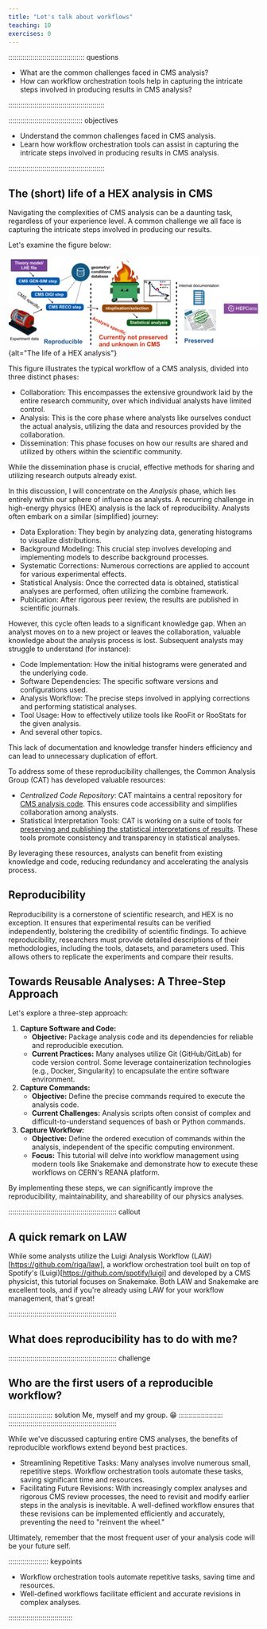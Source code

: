 ```yaml
---
title: "Let's talk about workflows"
teaching: 10
exercises: 0
---
```


:::::::::::::::::::::::::::::::::::::: questions 

- What are the common challenges faced in CMS analysis?
- How can workflow orchestration tools help in capturing the intricate steps involved in producing results in CMS analysis?

::::::::::::::::::::::::::::::::::::::::::::::::

::::::::::::::::::::::::::::::::::::: objectives

- Understand the common challenges faced in CMS analysis.
- Learn how workflow orchestration tools can assist in capturing the intricate steps involved in producing results in CMS analysis.

::::::::::::::::::::::::::::::::::::::::::::::::


## The (short) life of a HEX analysis in CMS

Navigating the complexities of CMS analysis can be a daunting task, regardless of your experience level. A common challenge we all face is capturing the intricate steps involved in producing our results.

Let's examine the figure below:

![The life of a HEX analysis](episodes/fig/Analysis_Clemens.png){alt="The life of a HEX analysis"}

This figure illustrates the typical workflow of a CMS analysis, divided into three distinct phases:

 * Collaboration: This encompasses the extensive groundwork laid by the entire research community, over which individual analysts have limited control.
 * Analysis: This is the core phase where analysts like ourselves conduct the actual analysis, utilizing the data and resources provided by the collaboration.
 * Dissemination: This phase focuses on how our results are shared and utilized by others within the scientific community.

While the dissemination phase is crucial, effective methods for sharing and utilizing research outputs already exist.

In this discussion, I will concentrate on the _Analysis_ phase, which lies entirely within our sphere of influence as analysts. A recurring challenge in high-energy physics (HEX) analysis is the lack of reproducibility. Analysts often embark on a similar (simplified) journey:

 * Data Exploration: They begin by analyzing data, generating histograms to visualize distributions.
 * Background Modeling: This crucial step involves developing and implementing models to describe background processes.
 * Systematic Corrections: Numerous corrections are applied to account for various experimental effects.
 * Statistical Analysis: Once the corrected data is obtained, statistical analyses are performed, often utilizing the combine framework.
* Publication: After rigorous peer review, the results are published in scientific journals.

However, this cycle often leads to a significant knowledge gap. When an analyst moves on to a new project or leaves the collaboration, valuable knowledge about the analysis process is lost. Subsequent analysts may struggle to understand (for instance):

 * Code Implementation: How the initial histograms were generated and the underlying code.
 * Software Dependencies: The specific software versions and configurations used.
 * Analysis Workflow: The precise steps involved in applying corrections and performing statistical analyses.
 * Tool Usage: How to effectively utilize tools like RooFit or RooStats for the given analysis.
 * And several other topics.

This lack of documentation and knowledge transfer hinders efficiency and can lead to unnecessary duplication of effort. 

To address some of these reproducibility challenges, the Common Analysis Group (CAT) has developed valuable resources:

 * *Centralized Code Repository*: CAT maintains a central repository for [CMS analysis code](https://gitlab.cern.ch/cms-analysis). This ensures code accessibility and simplifies collaboration among analysts.
 * Statistical Interpretation Tools: CAT is working on a suite of tools for [preserving and publishing the statistical interpretations of results](https://cms-analysis.docs.cern.ch/stats/contributing/). These tools promote consistency and transparency in statistical analyses.

By leveraging these resources, analysts can benefit from existing knowledge and code, reducing redundancy and accelerating the analysis process.

## Reproducibility

Reproducibility is a cornerstone of scientific research, and HEX is no exception.
It ensures that experimental results can be verified independently, bolstering the credibility of scientific findings. 
To achieve reproducibility, researchers must provide detailed descriptions of their methodologies, including the tools, datasets, and parameters used. 
This allows others to replicate the experiments and compare their results. 
<!-- Tools like [REANA]() and [Snakemake]() can significantly aid in reproducibility by providing platforms for creating, managing, and sharing reproducible computational workflows. 
These tools help researchers document their experimental steps, track dependencies, and ensure that results can be replicated consistently, fostering trust in scientific discoveries. -->

## Towards Reusable Analyses: A Three-Step Approach

Let's explore a three-step approach:

1. **Capture Software and Code:** 
    * **Objective:** Package analysis code and its dependencies for reliable and reproducible execution.
    * **Current Practices:** Many analyses utilize Git (GitHub/GitLab) for code version control. Some leverage containerization technologies (e.g., Docker, Singularity) to encapsulate the entire software environment.
2. **Capture Commands:** 
    * **Objective:** Define the precise commands required to execute the analysis code.
    * **Current Challenges:** Analysis scripts often consist of complex and difficult-to-understand sequences of bash or Python commands.
3. **Capture Workflow:** 
    * **Objective:** Define the ordered execution of commands within the analysis, independent of the specific computing environment.
    * **Focus:** This tutorial will delve into workflow management using modern tools like Snakemake and demonstrate how to execute these workflows on CERN's REANA platform.

By implementing these steps, we can significantly improve the reproducibility, maintainability, and shareability of our physics analyses.

:::::::::::::::::::::::::::::::::::::::::::::::::::::: callout

## A quick remark on LAW

While some analysts utilize the Luigi Analysis Workflow (LAW)[https://github.com/riga/law], a workflow orchestration tool built on top of Spotify's (Luigi)[https://github.com/spotify/luigi] and developed by a CMS physicist, this tutorial focuses on Snakemake. Both LAW and Snakemake are excellent tools, and if you're already using LAW for your workflow management, that's great!

::::::::::::::::::::::::::::::::::::::::::::::::::::::

## What does reproducibility has to do with me?

:::::::::::::::::::::::::::::::::::::::::::::::::::::: challenge

## Who are the first users of a reproducible workflow?

:::::::::::::::::::::: solution
Me, myself and my group. :grin:
::::::::::::::::::::::
::::::::::::::::::::::::::::::::::::::::::::::::::::::


While we've discussed capturing entire CMS analyses, the benefits of reproducible workflows extend beyond best practices.

* Streamlining Repetitive Tasks: Many analyses involve numerous small, repetitive steps. Workflow orchestration tools automate these tasks, saving significant time and resources.
 * Facilitating Future Revisions: With increasingly complex analyses and rigorous CMS review processes, the need to revisit and modify earlier steps in the analysis is inevitable. A well-defined workflow ensures that these revisions can be implemented efficiently and accurately, preventing the need to "reinvent the wheel."

Ultimately, remember that the most frequent user of your analysis code will be your future self.

:::::::::::::::::::: keypoints

 - Workflow orchestration tools automate repetitive tasks, saving time and resources.
 - Well-defined workflows facilitate efficient and accurate revisions in complex analyses.

::::::::::::::::::::::::::::::::